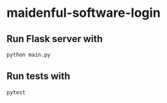 # maidenful-software-login
 
## Run Flask server with
```
python main.py
```

## Run tests with
```bash
pytest  
```
